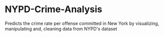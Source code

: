 # NYPD-Crime-Analysis
Predicts the crime rate per offense committed in New York by visualizing, manipulating and, cleaning data from NYPD's dataset 
